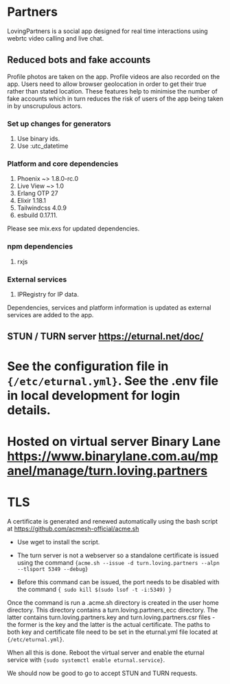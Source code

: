 # Partners

LovingPartners is a social app designed for real time interactions using webrtc video calling and live chat.

## Reduced bots and fake accounts

Profile photos are taken on the app. Profile videos are also recorded on the app.
Users need to allow browser geolocation in order to get their true rather than stated location.
These features help to minimise the number of fake accounts which in turn reduces the risk of users of the app being taken in by unscrupulous actors.

### Set up changes for generators

1. Use binary ids.
2. Use :utc_datetime

### Platform and core dependencies

1. Phoenix ~> 1.8.0-rc.0
2. Live View ~> 1.0
3. Erlang OTP 27
4. Elixir 1.18.1
5. Tailwindcss 4.0.9
6. esbuild 0.17.11.

Please see mix.exs for updated dependencies.

### npm dependencies

1. rxjs

### External services

1. IPRegistry for IP data.

Dependencies, services and platform information is updated as external services are added to the app.

## STUN / TURN server https://eturnal.net/doc/

# See the configuration file in `{/etc/eturnal.yml}`. See the .env file in local development for login details.

# Hosted on virtual server Binary Lane https://www.binarylane.com.au/mpanel/manage/turn.loving.partners

# TLS

A certificate is generated and renewed automatically using the bash script at https://github.com/acmesh-official/acme.sh

- Use wget to install the script.
- The turn server is not a webserver so a standalone certificate is issued using the command
  `{acme.sh --issue -d turn.loving.partners --alpn --tlsport 5349 --debug}`

- Before this command can be issued, the port needs to be disabled with the command
  `{ sudo kill $(sudo lsof -t -i:5349) }`

Once the command is run a .acme.sh directory is created in the user home directory. This directory contains a turn.loving.partners_ecc directory.
The latter contains turn.loving.partners.key and turn.loving.partners.csr files - the former is the key and the latter is the actual certificate.
The paths to both key and certificate file need to be set in the eturnal.yml file located at `{/etc/eturnal.yml}`.

When all this is done. Reboot the virtual server and enable the eturnal service with `{sudo systemctl enable eturnal.service}`.

We should now be good to go to accept STUN and TURN requests.
